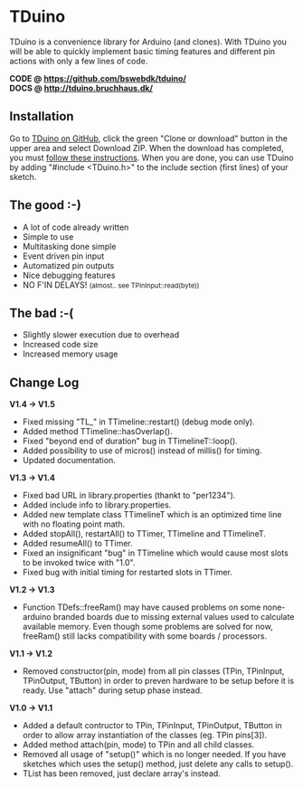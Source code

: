 # TDuino

TDuino is a convenience library for Arduino (and clones). With TDuino you will be able to
quickly implement basic timing features and different pin actions with only a few lines
of code.

__CODE @ https://github.com/bswebdk/tduino/__ <br/>
__DOCS @ http://tduino.bruchhaus.dk/__

## Installation

Go to <a href="https://github.com/bswebdk/tduino/" target="_blank">TDuino on GitHub</a>,
click the green "Clone or download" button in the upper area and select Download ZIP. When
the download has completed, you must <a href="https://www.arduino.cc/en/Guide/Libraries#toc4"
target="_blank">follow these instructions</a>. When you are done, you can use TDuino by
adding "#include <TDuino.h>" to the include section (first lines) of your sketch.

## The good :-)
* A lot of code already written
* Simple to use
* Multitasking done simple
* Event driven pin input
* Automatized pin outputs
* Nice debugging features
* NO F'IN DELAYS! <small>(almost.. see TPinInput::read(byte))</small>

## The bad :-(
* Slightly slower execution due to overhead
* Increased code size
* Increased memory usage

## Change Log
__V1.4 -> V1.5__
* Fixed missing "TL_" in TTimeline::restart() (debug mode only).
* Added method TTimeline::hasOverlap().
* Fixed "beyond end of duration" bug in TTimelineT::loop().
* Added possibility to use of micros() instead of millis() for timing.
* Updated documentation.

__V1.3 -> V1.4__
* Fixed bad URL in library.properties (thankt to "per1234").
* Added include info to library.properties.
* Added new template class TTimelineT which is an optimized time line with no floating point math.
* Added stopAll(), restartAll() to TTimer, TTimeline and TTimelineT.
* Added resumeAll() to TTimer.
* Fixed an insignificant "bug" in TTimeline which would cause most slots to be invoked twice with "1.0".
* Fixed bug with initial timing for restarted slots in TTimer.

__V1.2 -> V1.3__
* Function TDefs::freeRam() may have caused problems on some none-arduino branded boards due to missing external values used to calculate
  available memory. Even though some problems are solved for now, freeRam() still lacks compatibility with some boards / processors.

__V1.1 -> V1.2__
* Removed constructor(pin, mode) from all pin classes (TPin, TPinInput, TPinOutput,
  TButton) in order to preven hardware to be setup before it is ready. Use "attach"
  during setup phase instead.

__V1.0 -> V1.1__
* Added a default contructor to TPin, TPinInput, TPinOutput, TButton in order to allow array instantiation of the classes (eg. TPin pins[3]).
* Added method attach(pin, mode) to TPin and all child classes.
* Removed all usage of "setup()" which is no longer needed. If you have sketches which uses the setup() method, just delete any calls to setup().
* TList has been removed, just declare array's instead.

